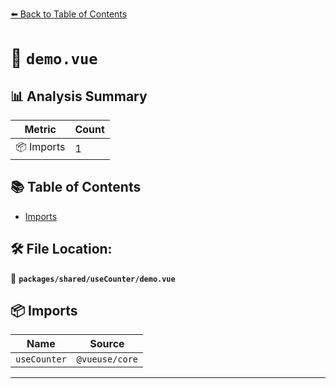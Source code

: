 [⬅️ Back to Table of Contents](../../../index.md)

# 📄 `demo.vue`

## 📊 Analysis Summary

| Metric | Count |
|--------|-------|
| 📦 Imports | 1 |

## 📚 Table of Contents

- [Imports](#imports)

## 🛠️ File Location:
📂 **`packages/shared/useCounter/demo.vue`**

## 📦 Imports

| Name | Source |
|------|--------|
| `useCounter` | `@vueuse/core` |


---